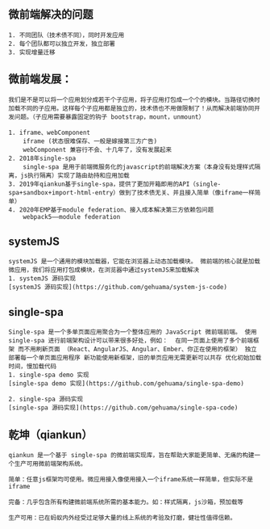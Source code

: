 ## 微前端解决的问题
    1. 不同团队（技术债不同），同时开发应用
    2. 每个团队都可以独立开发，独立部署
    3. 实现增量迁移
## 微前端发展：
    我们是不是可以将一个应用划分成若干个子应用，将子应用打包成一个个的模块。当路径切换时加载不同的子应用。这样每个子应用都是独立的，技术债也不用做限制了！从而解决前端协同开发问题。（子应用需要暴露固定的钩子 bootstrap，mount，unmount）

    1. iframe、webComponent 
        iframe (状态很难保存、一般是嫁接第三方广告)
        webComponent 兼容行不会、十几年了，没有发展起来
    2. 2018年single-spa
        single-spa 是用于前端微服务化的javascript的前端解决方案（本身没有处理样式隔离，js执行隔离）实现了路由劫持和应用加载
    3. 2019年qiankun基于single-spa，提供了更加开箱即用的API（single-spa+sandbox+import-html-entry）做到了技术债无关、并且接入简单（像iframe一样简单）
    4. 2020年EMP基于module federation、接入成本解决第三方依赖包问题
        webpack5——module federation
## systemJS
    systemJS 是一个通用的模块加载器，它能在浏览器上动态加载模块。 微前端的核心就是加载微应用，我们将应用打包成模块，在浏览器中通过systemJS来加载解决
    1. systemJS 源码实现
    [systemJS 源码实现](https://github.com/gehuama/system-js-code)

## single-spa 
    Single-spa 是一个多单页面应用聚合为一个整体应用的 JavaScript 微前端前端。 使用 single-spa 进行前端架构设计可以带来很多好处，例如：  在同一页面上使用了多个前端框架 而不用刷新页面 （React、AngularJS、Angular、Ember、你正在使用的框架） 独立部署每一个单页面应用程序 新功能使用新框架，旧的单页应用无需更新可以共存 优化初始加载时间，慢加载代码
    1. single-spa demo 实现
    [single-spa demo 实现](https://github.com/gehuama/single-spa-demo)
    
    2. single-spa 源码实现
    [single-spa 源码实现](https://github.com/gehuama/single-spa-code)
## 乾坤（qiankun）
    qiankun 是一个基于 single-spa 的微前端实现库，旨在帮助大家能更简单、无痛的构建一个生产可用微前端架构系统。

    简单：任意js框架均可使用。微应用接入像使用接入一个iframe系统一样简单，但实际不是iframe

    完备：几乎包含所有构建微前端系统所需的基本能力。如：样式隔离，js沙箱，预加载等

    生产可用：已在蚂蚁内外经受过足够大量的线上系统的考验及打磨，健壮性值得信赖。
